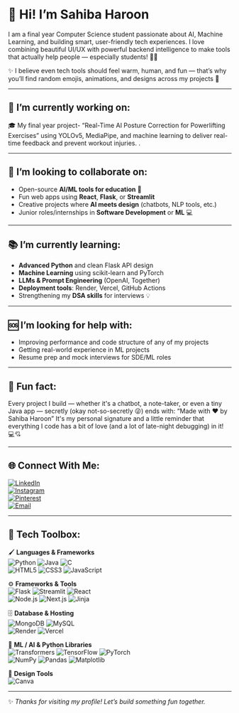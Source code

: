 # 💫  Hi! I’m **Sahiba Haroon**
I am a final year Computer Science student passionate about AI, Machine Learning, and building smart, user-friendly tech experiences.
I love combining beautiful UI/UX with powerful backend intelligence to make tools that actually help people — especially students! 🤖💬

✨ I believe even tech tools should feel warm, human, and fun — that’s why you’ll find random emojis, animations, and designs across my projects 💛

---
## 🔧 I’m currently working on:
🎓 My final year project- “Real-Time AI Posture Correction for Powerlifting Exercises” using YOLOv5, MediaPipe, and machine learning to deliver real-time feedback and prevent workout injuries.
.

---

## 🤝 I’m looking to collaborate on:
- Open-source **AI/ML tools for education** 🧠  
- Fun web apps using **React**, **Flask**, or **Streamlit**  
- Creative projects where **AI meets design** (chatbots, NLP tools, etc.)  
- Junior roles/internships in **Software Development** or **ML** 💻

---

## 📚 I’m currently learning:
- **Advanced Python** and clean Flask API design  
- **Machine Learning** using scikit-learn and PyTorch  
- **LLMs & Prompt Engineering** (OpenAI, Together)  
- **Deployment tools**: Render, Vercel, GitHub Actions  
- Strengthening my **DSA skills** for interviews 💡

---

## 🆘 I’m looking for help with:
- Improving performance and code structure of any of my projects 
- Getting real-world experience in ML projects  
- Resume prep and mock interviews for SDE/ML roles

---
## 🎉 Fun fact:
Every project I build — whether it's a chatbot, a note-taker, or even a tiny Java app — secretly (okay not-so-secretly 😜) ends with:
“Made with ♥️ by Sahiba Haroon”
It's my personal signature and a little reminder that everything I code has a bit of love (and a lot of late-night debugging) in it! 💻💘

___

## 🌐 Connect With Me:

[![LinkedIn](https://img.shields.io/badge/LinkedIn-blue?logo=linkedin&style=for-the-badge)](https://www.linkedin.com/in/sahiba-haroon-bb6b42138)  
[![Instagram](https://img.shields.io/badge/Instagram-e4405f?logo=instagram&logoColor=white&style=for-the-badge)](https://instagram.com/sahibbaaa)  
[![Pinterest](https://img.shields.io/badge/Pinterest-db1a1a?logo=pinterest&logoColor=white&style=for-the-badge)](https://pinterest.com/sahibaharoon2)  
[![Email](https://img.shields.io/badge/Gmail-d14836?logo=gmail&logoColor=white&style=for-the-badge)](mailto:sahibaharoon.mec@gmail.com)

---

## 🧰 Tech Toolbox:

🖌️ **Languages & Frameworks**  
![Python](https://img.shields.io/badge/Python-3670A0?style=for-the-badge&logo=python&logoColor=ffdd54) ![Java](https://img.shields.io/badge/Java-%23ED8B00.svg?style=for-the-badge&logo=openjdk&logoColor=white) ![C](https://img.shields.io/badge/C-%2300599C.svg?style=for-the-badge&logo=c&logoColor=white)  
![HTML5](https://img.shields.io/badge/HTML5-E34F26?style=for-the-badge&logo=html5&logoColor=white) ![CSS3](https://img.shields.io/badge/CSS3-1572B6?style=for-the-badge&logo=css3&logoColor=white) ![JavaScript](https://img.shields.io/badge/JavaScript-F7DF1E?style=for-the-badge&logo=javascript&logoColor=black)  

⚙️ **Frameworks & Tools**  
![Flask](https://img.shields.io/badge/Flask-black?style=for-the-badge&logo=flask&logoColor=white) ![Streamlit](https://img.shields.io/badge/Streamlit-FF4B4B?style=for-the-badge&logo=streamlit&logoColor=white) ![React](https://img.shields.io/badge/React-20232a?style=for-the-badge&logo=react&logoColor=61DAFB)  
![Node.js](https://img.shields.io/badge/Node.js-339933?style=for-the-badge&logo=nodedotjs&logoColor=white) ![Next.js](https://img.shields.io/badge/Next-black?style=for-the-badge&logo=next.js&logoColor=white) ![Jinja](https://img.shields.io/badge/Jinja-white?style=for-the-badge&logo=jinja&logoColor=black)  

🗄️ **Database & Hosting**  
![MongoDB](https://img.shields.io/badge/MongoDB-4ea94b?style=for-the-badge&logo=mongodb&logoColor=white) ![MySQL](https://img.shields.io/badge/MySQL-4479A1?style=for-the-badge&logo=mysql&logoColor=white)  
![Render](https://img.shields.io/badge/Render-46E3B7?style=for-the-badge&logo=render&logoColor=white) ![Vercel](https://img.shields.io/badge/Vercel-000?style=for-the-badge&logo=vercel&logoColor=white)

🧠 **ML / AI & Python Libraries**  
![Transformers](https://img.shields.io/badge/Transformers-black?style=for-the-badge&logo=huggingface&logoColor=orange) ![TensorFlow](https://img.shields.io/badge/TensorFlow-FF6F00?style=for-the-badge&logo=tensorflow&logoColor=white) ![PyTorch](https://img.shields.io/badge/PyTorch-EE4C2C?style=for-the-badge&logo=PyTorch&logoColor=white)  
![NumPy](https://img.shields.io/badge/NumPy-013243?style=for-the-badge&logo=numpy&logoColor=white) ![Pandas](https://img.shields.io/badge/Pandas-150458?style=for-the-badge&logo=pandas&logoColor=white) ![Matplotlib](https://img.shields.io/badge/Matplotlib-ffffff?style=for-the-badge&logo=Matplotlib&logoColor=black)

🎨 **Design Tools**  
![Canva](https://img.shields.io/badge/Canva-00C4CC?style=for-the-badge&logo=Canva&logoColor=white)

---

✨ _Thanks for visiting my profile! Let’s build something fun together._  
